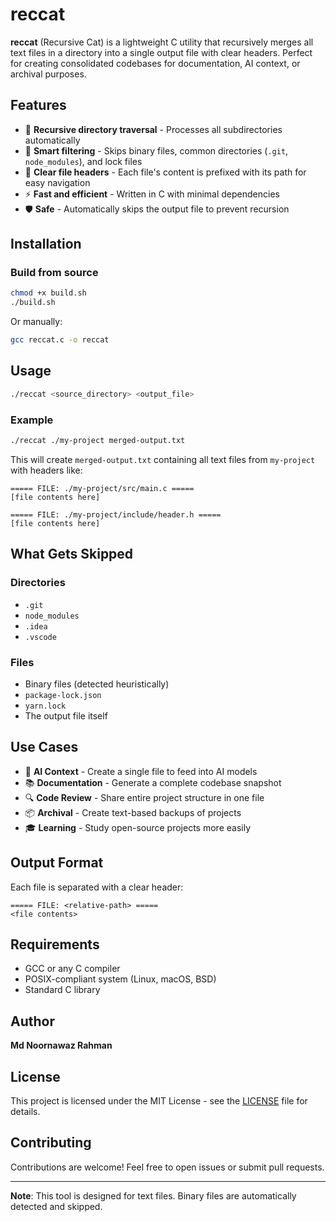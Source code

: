 # reccat

**reccat** (Recursive Cat) is a lightweight C utility that recursively merges all text files in a directory into a single output file with clear headers. Perfect for creating consolidated codebases for documentation, AI context, or archival purposes.

## Features

- 📂 **Recursive directory traversal** - Processes all subdirectories automatically
- 🎯 **Smart filtering** - Skips binary files, common directories (`.git`, `node_modules`), and lock files
- 📝 **Clear file headers** - Each file's content is prefixed with its path for easy navigation
- ⚡ **Fast and efficient** - Written in C with minimal dependencies
- 🛡️ **Safe** - Automatically skips the output file to prevent recursion

## Installation

### Build from source

```bash
chmod +x build.sh
./build.sh
```

Or manually:

```bash
gcc reccat.c -o reccat
```

## Usage

```bash
./reccat <source_directory> <output_file>
```

### Example

```bash
./reccat ./my-project merged-output.txt
```

This will create `merged-output.txt` containing all text files from `my-project` with headers like:

```
===== FILE: ./my-project/src/main.c =====
[file contents here]

===== FILE: ./my-project/include/header.h =====
[file contents here]
```

## What Gets Skipped

### Directories
- `.git`
- `node_modules`
- `.idea`
- `.vscode`

### Files
- Binary files (detected heuristically)
- `package-lock.json`
- `yarn.lock`
- The output file itself

## Use Cases

- 🤖 **AI Context** - Create a single file to feed into AI models
- 📚 **Documentation** - Generate a complete codebase snapshot
- 🔍 **Code Review** - Share entire project structure in one file
- 📦 **Archival** - Create text-based backups of projects
- 🎓 **Learning** - Study open-source projects more easily

## Output Format

Each file is separated with a clear header:

```
===== FILE: <relative-path> =====
<file contents>
```

## Requirements

- GCC or any C compiler
- POSIX-compliant system (Linux, macOS, BSD)
- Standard C library

## Author

**Md Noornawaz Rahman**

## License

This project is licensed under the MIT License - see the [LICENSE](LICENSE) file for details.

## Contributing

Contributions are welcome! Feel free to open issues or submit pull requests.

---

**Note**: This tool is designed for text files. Binary files are automatically detected and skipped.
